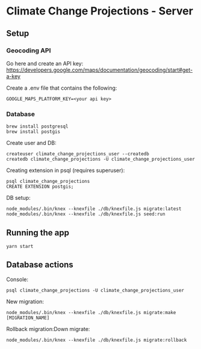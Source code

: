 # Climate Change Projections - Server

## Setup

### Geocoding API

Go here and create an API key: https://developers.google.com/maps/documentation/geocoding/start#get-a-key

Create a .env file that contains the following:

```
GOOGLE_MAPS_PLATFORM_KEY=<your api key>
```

### Database

```
brew install postgresql
brew install postgis
```

Create user and DB:

```
createuser climate_change_projections_user --createdb
createdb climate_change_projections -U climate_change_projections_user
```

Creating extension in psql (requires superuser):

```
psql climate_change_projections
CREATE EXTENSION postgis;
```

DB setup:

```
node_modules/.bin/knex --knexfile ./db/knexfile.js migrate:latest
node_modules/.bin/knex --knexfile ./db/knexfile.js seed:run
```

## Running the app

```
yarn start
```


## Database actions

Console:

```
psql climate_change_projections -U climate_change_projections_user
```

New migration:

```
node_modules/.bin/knex --knexfile ./db/knexfile.js migrate:make [MIGRATION_NAME]
```

Rollback migration:Down migrate:

```
node_modules/.bin/knex --knexfile ./db/knexfile.js migrate:rollback
```
